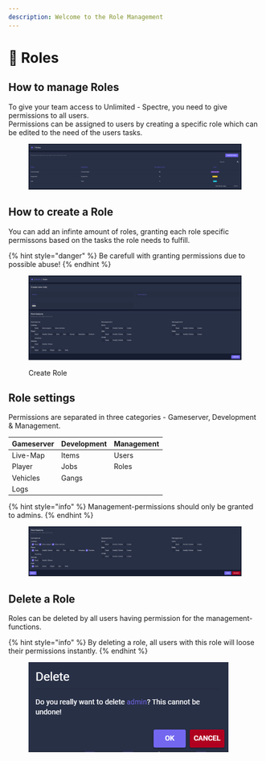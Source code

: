 ```yaml
---
description: Welcome to the Role Management
---
```


# 🔐 Roles

## How to manage Roles

To give your team access to Unlimited - Spectre, you need to give permissions to all users.\
Permissions can be assigned to users by creating a specific role which can be edited to the need of the users tasks.&#x20;

<figure><img src="../.gitbook/assets/roles.png" alt=""><figcaption></figcaption></figure>

## How to create a Role

You can add an infinte amount of roles, granting each role specific permissons based on the tasks the role needs to fulfill.

{% hint style="danger" %}
Be carefull with granting permissions due to possible abuse!
{% endhint %}

<figure><img src="../.gitbook/assets/permissions2.png" alt=""><figcaption><p>Create Role</p></figcaption></figure>

## Role settings

Permissions are separated in three categories - Gameserver, Development & Management.

| Gameserver | Development | Management |
| ---------- | ----------- | ---------- |
| Live-Map   | Items       | Users      |
| Player     | Jobs        | Roles      |
| Vehicles   | Gangs       |            |
| Logs       |             |            |

{% hint style="info" %}
Management-permissions should only be granted to admins.
{% endhint %}

<figure><img src="../.gitbook/assets/permissions.png" alt=""><figcaption></figcaption></figure>

## Delete a Role

Roles can be deleted by all users having permission for the management-functions.

{% hint style="info" %}
By deleting a role, all users with this role will loose their permissions instantly.
{% endhint %}

<figure><img src="../.gitbook/assets/deleterole.PNG" alt=""><figcaption></figcaption></figure>

